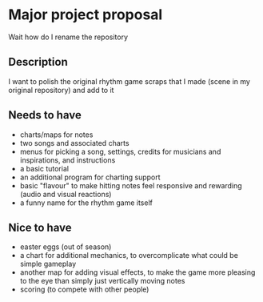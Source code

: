 # Major project proposal
Wait how do I rename the repository

## Description
I want to polish the original rhythm game scraps that I made (scene in my original repository) and add to it

## Needs to have
- charts/maps for notes
- two songs and associated charts
- menus for picking a song, settings, credits for musicians and inspirations, and instructions
- a basic tutorial
- an additional program for charting support
- basic "flavour" to make hitting notes feel responsive and rewarding (audio and visual reactions)
- a funny name for the rhythm game itself

## Nice to have
- easter eggs (out of season)
- a chart for additional mechanics, to overcomplicate what could be simple gameplay
- another map for adding visual effects, to make the game more pleasing to the eye than simply just vertically moving notes
- scoring (to compete with other people)
